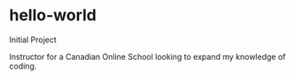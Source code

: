 # hello-world
Initial Project

Instructor for a Canadian Online School looking to expand my knowledge of coding.
